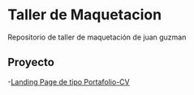 # Taller de Maquetacion
Repositorio de taller de maquetación de juan guzman 
## Proyecto
-[Landing Page de tipo Portafolio-CV](https://juan-guzmandev.github.io/cv-maquetacion/portafolio-cv)
